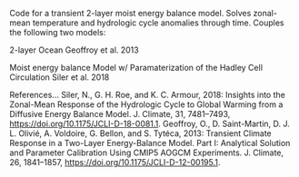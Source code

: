 Code for a transient 2-layer moist energy balance model. Solves zonal-mean temperature and hydrologic cycle anomalies through time. Couples the following two models:

2-layer Ocean
Geoffroy et al. 2013

Moist energy balance Model w/ Paramaterization of the Hadley Cell Circulation
Siler et al. 2018


References...
Siler, N., G. H. Roe, and K. C. Armour, 2018: Insights into the Zonal-Mean Response of the Hydrologic Cycle to Global Warming from a Diffusive Energy Balance Model. J. Climate, 31, 7481–7493, https://doi.org/10.1175/JCLI-D-18-0081.1.
Geoffroy, O., D. Saint-Martin, D. J. L. Olivié, A. Voldoire, G. Bellon, and S. Tytéca, 2013: Transient Climate Response in a Two-Layer Energy-Balance Model. Part I: Analytical Solution and Parameter Calibration Using CMIP5 AOGCM Experiments. J. Climate, 26, 1841–1857, https://doi.org/10.1175/JCLI-D-12-00195.1.
